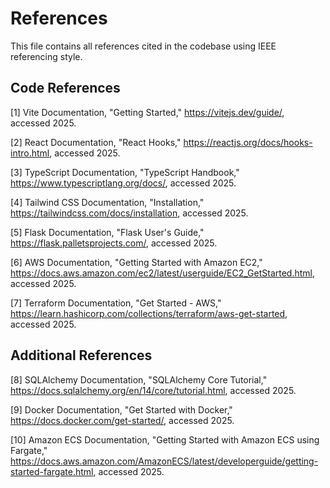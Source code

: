 # References

This file contains all references cited in the codebase using IEEE referencing style.

## Code References

[1] Vite Documentation, "Getting Started," https://vitejs.dev/guide/, accessed 2025.

[2] React Documentation, "React Hooks," https://reactjs.org/docs/hooks-intro.html, accessed 2025.

[3] TypeScript Documentation, "TypeScript Handbook," https://www.typescriptlang.org/docs/, accessed 2025.

[4] Tailwind CSS Documentation, "Installation," https://tailwindcss.com/docs/installation, accessed 2025.

[5] Flask Documentation, "Flask User's Guide," https://flask.palletsprojects.com/, accessed 2025.

[6] AWS Documentation, "Getting Started with Amazon EC2," https://docs.aws.amazon.com/ec2/latest/userguide/EC2_GetStarted.html, accessed 2025.

[7] Terraform Documentation, "Get Started - AWS," https://learn.hashicorp.com/collections/terraform/aws-get-started, accessed 2025.

## Additional References

[8] SQLAlchemy Documentation, "SQLAlchemy Core Tutorial," https://docs.sqlalchemy.org/en/14/core/tutorial.html, accessed 2025.

[9] Docker Documentation, "Get Started with Docker," https://docs.docker.com/get-started/, accessed 2025.

[10] Amazon ECS Documentation, "Getting Started with Amazon ECS using Fargate," https://docs.aws.amazon.com/AmazonECS/latest/developerguide/getting-started-fargate.html, accessed 2025.